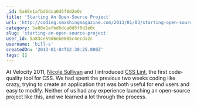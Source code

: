 ```yaml
---
_id: 5a88e1afbd6dca0d5f0d2e0c
title: 'Starting An Open-Source Project'
url: 'http://coding.smashingmagazine.com/2013/01/03/starting-open-source-project/'
category: 5a88e1afbd6dca0d5f0d2e0c
slug: 'starting-an-open-source-project'
user_id: 5a83ce59d6eb0005c4ecda2c
username: 'bill-s'
createdOn: '2013-01-04T12:30:25.000Z'
tags: []
---
```


At Velocity 2011, <a href="http://stubbornella.org/">Nicole Sullivan</a> and I introduced <a href="http://csslint.net/">CSS Lint</a>, the first code-quality tool for CSS. We had spent the previous two weeks coding like crazy, trying to create an application that was both useful for end users and easy to modify. Neither of us had any experience launching an open-source project like this, and we learned a lot through the process.
